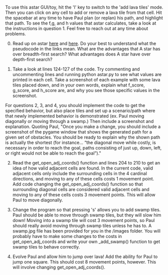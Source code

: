 To use this astar GUI/toy, hit the 'l' key to switch to the 'add lava tiles' mode. Then you can click on any cell to add or remove a lava tile from that cell. Hit the spacebar at any time to have Paul plan (or replan) his path, and highlight that path. To see the f,g, and h values that astar calculates, take a look at the instructions in question 1. Feel free to reach out at any time about problems.

0. Read up on astar [here](http://web.mit.edu/eranki/www/tutorials/search/) and [here](http://www.raywenderlich.com/4946/introduction-to-a-pathfinding). Do your best to understand what the pseudocode in the links mean. What are the advantages that A star has over breadth-first search? What advantages does A star have over depth-first search? 

1. Take a look at lines 124-127 of the code. Try commenting and uncommenting lines and running python astar.py to see what values are printed in each cell. Take a screenshot of each example with some lava tiles placed down, and in your own words, explain what f_score, g_score, and h_score are, and why you see those specific values in the screenshot. 

For questions 2, 3, and 4, you should implement the code to get the specified behavior, but also place tiles and set up a scenario/path where that newly implemented behavior is demonstrated (ex. Paul moving diagonally or moving through a swamp.) Then include a screenshot and explanation. Quoting Paul, "Once you make a change, you should include a screenshot of the pygame window that shows the generated path for a given set of obstacles. You should be ready to explain why the shown path is actually the shortest (for instance… “the diagonal move while costly, is necessary in order to reach the goal, paths consisting of just up, down, left, or right would not be able to reach the goal”)."

2. Read the get_open_adj_coords() function and lines 204 to 210 to get an idea of how valid adjacent cells are found. In the current code, valid adjacent cells only include the surrounding cells in the 4 cardinal directions, and moving to any of these cells costs 1 movement point. Add code changing the get_open_adj_coords() function so that surrounding diagonal cells are considered valid adjacent cells and moving to any of these cells costs 3 movement points. This will allow Paul to
move diagonally.

3. Change the program so that pressing 's' allows you to add swamp tiles. Paul should be able to move through swamp tiles, but they will slow him down! Moving into a swamp tile will cost 3 movement points, so Paul should really avoid moving through swamp tiles unless he has to. A swamp.jpg file has been provided for you in the /images folder. You will probably have to make some changes to the costs in get_open_adj_coords and write your own _add_swamp() function to get swamp tiles to behave correctly.

4. Evolve Paul and allow him to jump over lava! Add the ability for Paul to jump one square. This should cost 8 movement points, however. This will involve changing get_open_adj_coords().
